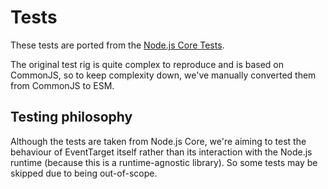 # Tests

These tests are ported from the [Node.js Core Tests](https://github.com/nodejs/node/tree/main/test).

The original test rig is quite complex to reproduce and is based on CommonJS, so to keep complexity down, we've manually converted them from CommonJS to ESM.

## Testing philosophy

Although the tests are taken from Node.js Core, we're aiming to test the behaviour of EventTarget itself rather than its interaction with the Node.js runtime (because this is a runtime-agnostic library). So some tests may be skipped due to being out-of-scope.
